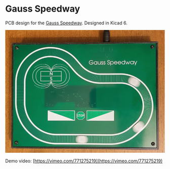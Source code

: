 Gauss Speedway
==============

PCB design for the [Gauss Speedway](https://jeffmcbride.net/gauss-speedway/). Designed in Kicad 6.

![Gauss Speedway](./doc/speedway.jpg?raw=true)

Demo video: [https://vimeo.com/771275219](https://vimeo.com/771275219)
